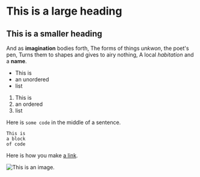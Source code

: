 # This is a large heading

## This is a smaller heading

And as **imagination** bodies forth,
The forms of things *unkwon*, the poet's pen,
Turns them to shapes and gives to airy nothing,
A local *habitation* and a **name**.

- This is
- an unordered
- list

1. This is
2. an ordered
3. list

Here is `some code` in the middle of a sentence.

```
This is
a block
of code
```

Here is how you make [a link](https://wikipedia.org/).

![This is an image.](https://github.com/yihui/xaringan/releases/download/v0.0.2/karl-moustache.jpg)
